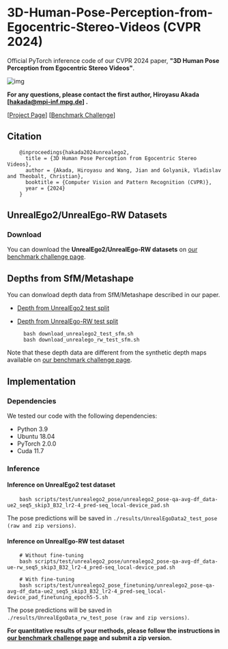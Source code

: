 # 3D-Human-Pose-Perception-from-Egocentric-Stereo-Videos (CVPR 2024)

Official PyTorch inference code of our CVPR 2024 paper, **"3D Human Pose Perception from Egocentric Stereo Videos"**.

![img](doc/overview_setup.png)

**For any questions, please contact the first author, Hiroyasu Akada [hakada@mpi-inf.mpg.de] .**

[[Project Page](https://4dqv.mpi-inf.mpg.de/UnrealEgo2/)] [[Benchmark Challenge](https://unrealego.mpi-inf.mpg.de/)]

## Citation

```
    @inproceedings{hakada2024unrealego2,
      title = {3D Human Pose Perception from Egocentric Stereo Videos},
      author = {Akada, Hiroyasu and Wang, Jian and Golyanik, Vladislav and Theobalt, Christian},
      booktitle = {Computer Vision and Pattern Recognition (CVPR)},
      year = {2024}
    }
```



## UnrealEgo2/UnrealEgo-RW Datasets

### Download

You can download the **UnrealEgo2/UnrealEgo-RW datasets** on [our benchmark challenge page](https://unrealego.mpi-inf.mpg.de/).


## Depths from SfM/Metashape

You can donwload depth data from SfM/Metashape described in our paper.

- <a href="https://unrealego.mpi-inf.mpg.de/data/download_unrealego2_test_sfm.sh" download>Depth from UnrealEgo2 test split</a>
- <a href="https://unrealego.mpi-inf.mpg.de/data/download_unrealego_rw_test_sfm.sh" download>Depth from UnrealEgo-RW test split</a>

        bash download_unrealego2_test_sfm.sh
        bash download_unrealego_rw_test_sfm.sh

Note that these depth data are different from the synthetic depth maps available on [our benchmark challenge page](https://unrealego.mpi-inf.mpg.de/).


## Implementation

### Dependencies

We tested our code with the following dependencies:

- Python 3.9
- Ubuntu 18.04
- PyTorch 2.0.0
- Cuda 11.7

### Inference

#### Inference on UnrealEgo2 test dataset

        bash scripts/test/unrealego2_pose/unrealego2_pose-qa-avg-df_data-ue2_seq5_skip3_B32_lr2-4_pred-seq_local-device_pad.sh

The pose predictions will be saved in `./results/UnrealEgoData2_test_pose (raw and zip versions)`.

#### Inference on UnrealEgo-RW test dataset

        # Without fine-tuning
        bash scripts/test/unrealego2_pose/unrealego2_pose-qa-avg-df_data-ue-rw_seq5_skip3_B32_lr2-4_pred-seq_local-device_pad.sh

        # With fine-tuning
        bash scripts/test/unrealego2_pose_finetuning/unrealego2_pose-qa-avg-df_data-ue2_seq5_skip3_B32_lr2-4_pred-seq_local-device_pad_finetuning_epoch5-5.sh

The pose predictions will be saved in `./results/UnrealEgoData_rw_test_pose (raw and zip versions)`.

**For quantitative results of your methods, please follow the instructions in [our benchmark challenge page](https://unrealego.mpi-inf.mpg.de/) and submit a zip version.**

